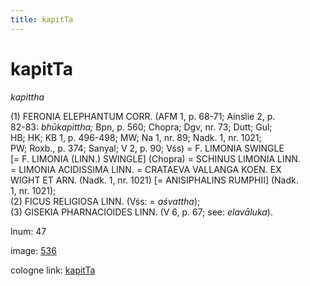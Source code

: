 ```yaml
---
title: kapitTa
---
```


# kapitTa

<i>kapittha</i>  <div n="P" />(1) <bot>FERONIA ELEPHANTUM CORR.</bot> (AFM 1, p. 68-71; Ainslie 2, p. <div n="lb" />82-83: <i>bhūkapittha;</i> Bpn, p. 560; Chopra; Dgv, nr. 73; Dutt; Gul; <div n="lb" />HB; HK; KB 1, p. 496-498; MW; Na 1, nr. 89; Nadk. 1, nr. 1021; <div n="lb" />PW; Roxb., p. 374; Sanyal; V 2, p. 90; Vśs) = <bot>F. LIMONIA SWINGLE</bot> <div n="lb" />[= <bot>F. LIMONIA (LINN.) SWINGLE</bot>] (Chopra) = <bot>SCHINUS LIMONIA LINN.</bot> <div n="lb" />= <bot>LIMONIA ACIDISSIMA LINN.</bot> = <bot>CRATAEVA VALLANGA KOEN. EX <div n="lb" />WIGHT ET ARN.</bot> (Nadk. 1, nr. 1021) [= <bot>ANISIPHALINS RUMPHII</bot>] (Nadk. <div n="lb" />1, nr. 1021); <div n="P" />(2) <bot>FICUS RELIGIOSA LINN.</bot> (Vśs: = <i>aśvattha</i>); <div n="P" />(3) <bot>GISEKIA PHARNACIOIDES LINN.</bot> (V 6, p. 67; see: <i>elavāluka</i>).

lnum: 47

image: [536](https://www.sanskrit-lexicon.uni-koeln.de/scans/csl-apidev/servepdf.php?dict=snp&page=536)

cologne link: [kapitTa](https://sanskrit-lexicon.uni-koeln.de/scans/csl-apidev/getword.php?dict=snp&key=kapitTa)

